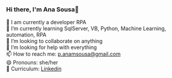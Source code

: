 ### Hi there, I'm Ana Sousa👋


🔭 I am currently a developer RPA<br>
🌱 I’m currently learning SqlServer, VB, Python, Machine Learning, automation, RPA<br>
👯 I’m looking to collaborate on anything<br>
🤔 I’m looking for help with everything<br>
📫 How to reach me: p.anamsousa@gmail.com<br>
😄 Pronouns: she/her<br>
🧾 Curriculum: <a href="https://www.linkedin.com/in/panamsousa/">Linkedin</a> 
